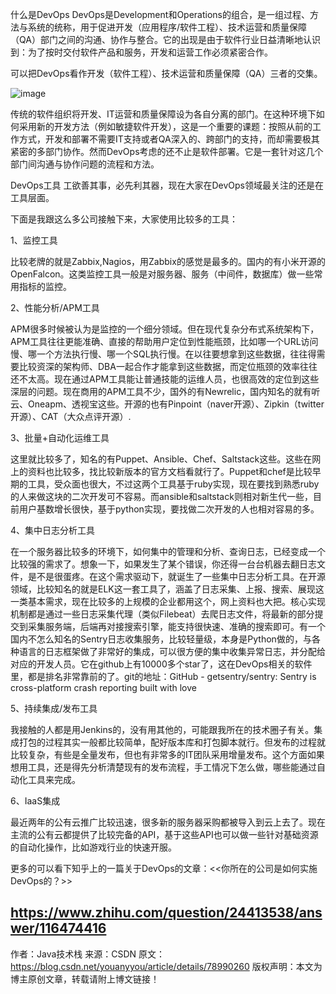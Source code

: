 什么是DevOps
DevOps是Development和Operations的组合，是一组过程、方法与系统的统称，用于促进开发（应用程序/软件工程）、技术运营和质量保障（QA）部门之间的沟通、协作与整合。它的出现是由于软件行业日益清晰地认识到：为了按时交付软件产品和服务，开发和运营工作必须紧密合作。

可以把DevOps看作开发（软件工程）、技术运营和质量保障（QA）三者的交集。

![image](https://gss0.bdstatic.com/-4o3dSag_xI4khGkpoWK1HF6hhy/baike/c0%3Dbaike80%2C5%2C5%2C80%2C26/sign=618ff02df1deb48fef64a98c9176514c/0b55b319ebc4b745dfdcdd5acdfc1e178a821535.jpg)

传统的软件组织将开发、IT运营和质量保障设为各自分离的部门。在这种环境下如何采用新的开发方法（例如敏捷软件开发），这是一个重要的课题：按照从前的工作方式，开发和部署不需要IT支持或者QA深入的、跨部门的支持，而却需要极其紧密的多部门协作。然而DevOps考虑的还不止是软件部署。它是一套针对这几个部门间沟通与协作问题的流程和方法。

DevOps工具
工欲善其事，必先利其器，现在大家在DevOps领域最关注的还是在工具层面。

下面是我跟这么多公司接触下来，大家使用比较多的工具：

1、监控工具

比较老牌的就是Zabbix,Nagios，用Zabbix的感觉是最多的。国内的有小米开源的OpenFalcon。这类监控工具一般是对服务器、服务（中间件，数据库）做一些常用指标的监控。

2、性能分析/APM工具

APM很多时候被认为是监控的一个细分领域。但在现代复杂分布式系统架构下，APM工具往往更能准确、直接的帮助用户定位到性能瓶颈，比如哪一个URL访问慢、哪一个方法执行慢、哪一个SQL执行慢。在以往要想拿到这些数据，往往得需要比较资深的架构师、DBA一起合作才能拿到这些数据，而定位瓶颈的效率往往还不太高。现在通过APM工具能让普通技能的运维人员，也很高效的定位到这些深层的问题。现在商用的APM工具不少，国外的有Newrelic，国内知名的就有听云、Oneapm、透视宝这些。开源的也有Pinpoint（naver开源）、Zipkin（twitter开源）、CAT（大众点评开源）.

3、批量+自动化运维工具

这里就比较多了，知名的有Puppet、Ansible、Chef、Saltstack这些。这些在网上的资料也比较多，找比较新版本的官方文档看就行了。Puppet和chef是比较早期的工具，受众面也很大，不过这两个工具基于ruby实现，现在要找到熟悉ruby的人来做这块的二次开发可不容易。而ansible和saltstack则相对新生代一些，目前用户基数增长很快，基于python实现，要找做二次开发的人也相对容易的多。

4、集中日志分析工具

在一个服务器比较多的环境下，如何集中的管理和分析、查询日志，已经变成一个比较强的需求了。想象一下，如果发生了某个错误，你还得一台台机器去翻日志文件，是不是很蛋疼。在这个需求驱动下，就诞生了一些集中日志分析工具。在开源领域，比较知名的就是ELK这一套工具了，涵盖了日志采集、上报、搜索、展现这一类基本需求，现在比较多的上规模的企业都用这个，网上资料也大把。核心实现机制都是通过一些日志采集代理（类似Filebeat）去爬日志文件，将最新的部分提交到采集服务端，后端再对接搜索引擎，能支持很快速、准确的搜索即可。有一个国内不怎么知名的Sentry日志收集服务，比较轻量级，本身是Python做的，与各种语言的日志框架做了非常好的集成，可以很方便的集中收集异常日志，并分配给对应的开发人员。它在github上有10000多个star了，这在DevOps相关的软件里，都是排名非常靠前的了。git的地址：GitHub - getsentry/sentry: Sentry is cross-platform crash reporting built with love

5、持续集成/发布工具

我接触的人都是用Jenkins的，没有用其他的，可能跟我所在的技术圈子有关。集成打包的过程其实一般都比较简单，配好版本库和打包脚本就行。但发布的过程就比较复杂，有些是全量发布，但也有非常多的IT团队采用增量发布。这个方面如果想用工具，还是得先分析清楚现有的发布流程，手工情况下怎么做，哪些能通过自动化工具来完成。

6、IaaS集成

最近两年的公有云推广比较迅速，很多新的服务器采购都被导入到云上去了。现在主流的公有云都提供了比较完备的API，基于这些API也可以做一些针对基础资源的自动化操作，比如游戏行业的快速开服。

更多的可以看下知乎上的一篇关于DevOps的文章：<<你所在的公司是如何实施DevOps的？>>

https://www.zhihu.com/question/24413538/answer/116474416
--------------------- 
作者：Java技术栈 
来源：CSDN 
原文：https://blog.csdn.net/youanyyou/article/details/78990260 
版权声明：本文为博主原创文章，转载请附上博文链接！